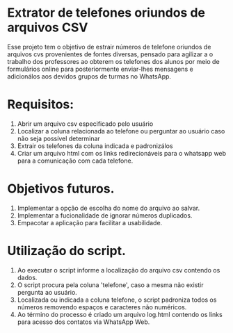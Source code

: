 # Extrator de telefones oriundos de arquivos CSV

Esse projeto tem o objetivo de estrair números de telefone oriundos de arquivos cvs provenientes de fontes diversas, pensado para agilizar a o trabalho dos professores ao obterem os telefones dos alunos por meio de formulários online para posteriormente enviar-lhes mensagens e adicionálos aos devidos grupos de turmas no WhatsApp.

# Requisitos:

1. Abrir um arquivo csv especificado pelo usuário
2. Localizar a coluna relacionada ao telefone ou perguntar ao usuário caso não seja possível determinar
3. Extrair os telefones da coluna indicada e padronizálos
4. Criar um arquivo html com os links redirecionáveis para o whatsapp web para a comunicação com cada telefone.

# Objetivos futuros.

1. Implementar a opção de escolha do nome do arquivo ao salvar.
2. Implementar a fucionalidade de ignorar números duplicados.
3. Empacotar a aplicação para facilitar a usabilidade.

# Utilização do script.

1. Ao executar o script informe a localização do arquivo csv contendo os dados.
2. O script procura pela coluna 'telefone', caso a mesma não existir pergunta ao usuário.
3. Localizada ou indicada a coluna telefone, o script padroniza todos os números removendo espaços e caracteres não numéricos.
4. Ao término do processo é criado um arquivo log.html contendo os links para acesso dos contatos via WhatsApp Web.
